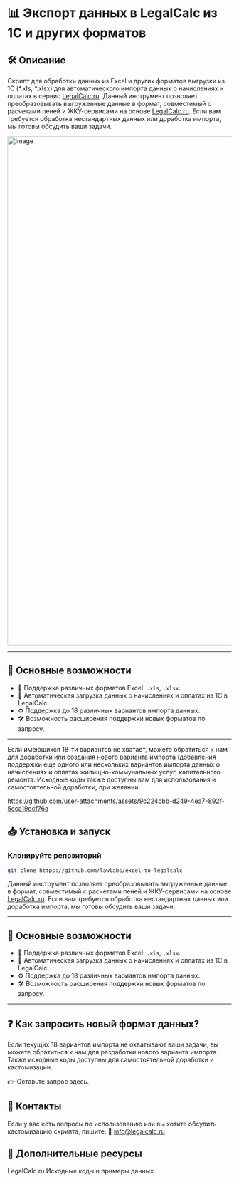 # 📊 Экспорт данных в LegalCalc из 1С и других форматов

## 🛠 Описание
Скрипт для обработки данных из Excel и других форматов выгрузки из 1С (*.xls, *.xlsx) для автоматического импорта данных о начислениях и оплатах в сервис [LegalCalc.ru](https://legalcalc.ru/). Данный инструмент позволяет преобразовывать выгруженные данные в формат, совместимый с расчетами пеней и ЖКУ-сервисами на основе [LegalCalc.ru](https://legalcalc.ru/). Если вам требуется обработка нестандартных данных или доработка импорта, мы готовы обсудить ваши задачи.

<img width="1143" alt="image" src="https://github.com/user-attachments/assets/889f273c-bfff-42d6-af79-b63920e01308">

---

## 🚀 Основные возможности

- 📄 Поддержка различных форматов Excel: `.xls`, `.xlsx`.  
- 🔄 Автоматическая загрузка данных о начислениях и оплатах из 1С в LegalCalc.  
- ⚙️ Поддержка до 18 различных вариантов импорта данных.  
- 🛠 Возможность расширения поддержки новых форматов по запросу.  

---

Если имеющихся 18-ти вариантов не хватает, можете обратиться к нам для доработки или создания нового варианта импорта (добавления поддержки еще одного или нескольких вариантов импорта данных о начислениях и оплатах жилищно-коммунальных услуг, капитального ремонта. Исходные коды также доступны вам для использования и самостоятельной доработки, при желании. 

https://github.com/user-attachments/assets/9c224cbb-d249-4ea7-892f-5cca19dcf76a

## 📥 Установка и запуск

### Клонируйте репозиторий
```bash
git clone https://github.com/lawlabs/excel-to-legalcalc
```

Данный инструмент позволяет преобразовывать выгруженные данные в формат, совместимый с расчетами пеней и ЖКУ-сервисами на основе [LegalCalc.ru](https://legalcalc.ru/). Если вам требуется обработка нестандартных данных или доработка импорта, мы готовы обсудить ваши задачи.

---

## 🚀 Основные возможности

- 📄 Поддержка различных форматов Excel: `.xls`, `.xlsx`.  
- 🔄 Автоматическая загрузка данных о начислениях и оплатах из 1С в LegalCalc.  
- ⚙️ Поддержка до 18 различных вариантов импорта данных.  
- 🛠 Возможность расширения поддержки новых форматов по запросу.  

---

## ❓ Как запросить новый формат данных?

Если текущих 18 вариантов импорта не охватывают ваши задачи, вы можете обратиться к нам для разработки нового варианта импорта. Также исходные коды доступны для самостоятельной доработки и кастомизации.

👉 Оставьте запрос здесь.

## 💬 Контакты

Если у вас есть вопросы по использованию или вы хотите обсудить кастомизацию скрипта, пишите:
📧 info@legalcalc.ru

##  🔗 Дополнительные ресурсы

LegalCalc.ru
Исходные коды и примеры данных




